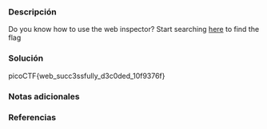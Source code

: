 ### Descripción
Do you know how to use the web inspector? Start searching [here](http://titan.picoctf.net:56849/) to find the flag
### Solución 
picoCTF{web_succ3ssfully_d3c0ded_10f9376f}
### Notas adicionales
### Referencias